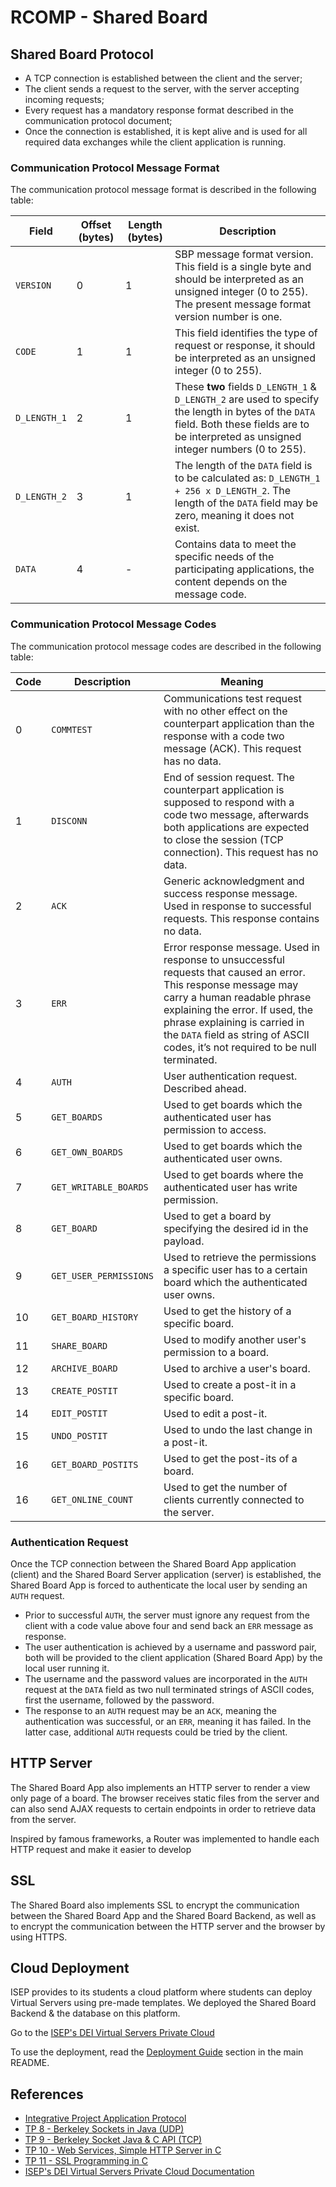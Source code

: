 # RCOMP - Shared Board

## Shared Board Protocol

- A TCP connection is established between the client and the server;
- The client sends a request to the server, with the server accepting incoming requests;
- Every request has a mandatory response format described in the communication protocol document;
- Once the connection is established, it is kept alive and is used for all required data exchanges while the client application is running.

### Communication Protocol Message Format

The communication protocol message format is described in the following table:

| Field        | Offset (bytes) | Length (bytes) | Description                                                                                                                                                                                   |
| ------------ | -------------- | -------------- | --------------------------------------------------------------------------------------------------------------------------------------------------------------------------------------------- |
| `VERSION`    | 0              | 1              | SBP message format version. This field is a single byte and should be interpreted as an unsigned integer (0 to 255). The present message format version number is one.                        |
| `CODE`       | 1              | 1              | This field identifies the type of request or response, it should be interpreted as an unsigned integer (0 to 255).                                                                            |
| `D_LENGTH_1` | 2              | 1              | These **two** fields `D_LENGTH_1` & `D_LENGTH_2` are used to specify the length in bytes of the `DATA` field. Both these fields are to be interpreted as unsigned integer numbers (0 to 255). |
| `D_LENGTH_2` | 3              | 1              | The length of the `DATA` field is to be calculated as: `D_LENGTH_1 + 256 x D_LENGTH_2`. The length of the `DATA` field may be zero, meaning it does not exist.                                |
| `DATA`       | 4              | -              | Contains data to meet the specific needs of the participating applications, the content depends on the message code.                                                                          |

### Communication Protocol Message Codes

The communication protocol message codes are described in the following table:

| Code | Description            | Meaning                                                                                                                                                                                                                                                                                                |
| ---- | ---------------------- | ------------------------------------------------------------------------------------------------------------------------------------------------------------------------------------------------------------------------------------------------------------------------------------------------------ |
| 0    | `COMMTEST`             | Communications test request with no other effect on the counterpart application than the response with a code two message (ACK). This request has no data.                                                                                                                                             |
| 1    | `DISCONN`              | End of session request. The counterpart application is supposed to respond with a code two message, afterwards both applications are expected to close the session (TCP connection). This request has no data.                                                                                         |
| 2    | `ACK`                  | Generic acknowledgment and success response message. Used in response to successful requests. This response contains no data.                                                                                                                                                                          |
| 3    | `ERR`                  | Error response message. Used in response to unsuccessful requests that caused an error. This response message may carry a human readable phrase explaining the error. If used, the phrase explaining is carried in the `DATA` field as string of ASCII codes, it’s not required to be null terminated. |
| 4    | `AUTH`                 | User authentication request. Described ahead.                                                                                                                                                                                                                                                          |
| 5    | `GET_BOARDS`           | Used to get boards which the authenticated user has permission to access.                                                                                                                                                                                                                              |
| 6    | `GET_OWN_BOARDS`       | Used to get boards which the authenticated user owns.                                                                                                                                                                                                                                                  |
| 7    | `GET_WRITABLE_BOARDS`  | Used to get boards where the authenticated user has write permission.                                                                                                                                                                                                                                  |
| 8    | `GET_BOARD`            | Used to get a board by specifying the desired id in the payload.                                                                                                                                                                                                                                       |
| 9    | `GET_USER_PERMISSIONS` | Used to retrieve the permissions a specific user has to a certain board which the authenticated user owns.                                                                                                                                                                                             |
| 10   | `GET_BOARD_HISTORY`    | Used to get the history of a specific board.                                                                                                                                                                                                                                                           |
| 11   | `SHARE_BOARD`          | Used to modify another user's permission to a board.                                                                                                                                                                                                                                                   |
| 12   | `ARCHIVE_BOARD`        | Used to archive a user's board.                                                                                                                                                                                                                                                                        |
| 13   | `CREATE_POSTIT`        | Used to create a post-it in a specific board.                                                                                                                                                                                                                                                          |
| 14   | `EDIT_POSTIT`          | Used to edit a post-it.                                                                                                                                                                                                                                                                                |
| 15   | `UNDO_POSTIT`          | Used to undo the last change in a post-it.                                                                                                                                                                                                                                                             |
| 16   | `GET_BOARD_POSTITS`    | Used to get the post-its of a board.                                                                                                                                                                                                                                                                   |
| 16   | `GET_ONLINE_COUNT`     | Used to get the number of clients currently connected to the server.                                                                                                                                                                                                                                   |

### Authentication Request

Once the TCP connection between the Shared Board App application (client) and the Shared Board Server application (server) is established, the Shared Board App is forced to authenticate the local user by sending an `AUTH` request.

- Prior to successful `AUTH`, the server must ignore any request from the client with a code value above four and send back an `ERR` message as response.
- The user authentication is achieved by a username and password pair, both will be provided to the client application (Shared Board App) by the local user running it.
- The username and the password values are incorporated in the `AUTH` request at the `DATA` field as two null terminated strings of ASCII codes, first the username, followed by the password.
- The response to an `AUTH` request may be an `ACK`, meaning the authentication was successful, or an `ERR`, meaning it has failed. In the latter case, additional `AUTH` requests could be tried by the client.

## HTTP Server

The Shared Board App also implements an HTTP server to render a view only page of a board.
The browser receives static files from the server and can also send AJAX requests to certain endpoints in order to retrieve data from the server.

<!-- TODO -->

Inspired by famous frameworks, a Router was implemented to handle each HTTP request and make it easier to develop

## SSL

The Shared Board also implements SSL to encrypt the communication between the Shared Board App and the Shared Board Backend, as well as to encrypt the communication between the HTTP server and the browser by using HTTPS.

## Cloud Deployment

<!-- TODO -->

ISEP provides to its students a cloud platform where students can deploy Virtual Servers using pre-made templates.
We deployed the Shared Board Backend & the database on this platform.

Go to the [ISEP's DEI Virtual Servers Private Cloud](https://vs-ctl.dei.isep.ipp.pt/)

To use the deployment, read the [Deployment Guide](../README.md#6-deploy-to-a-remote-machine) section in the main README.

## References

- [Integrative Project Application Protocol](https://moodle.isep.ipp.pt/pluginfile.php/294514/mod_resource/content/1/RCOMP-2022-2023-integrative-project-application-protocol.pdf)
- [TP 8 - Berkeley Sockets in Java (UDP)](https://moodle.isep.ipp.pt/pluginfile.php/282301/mod_resource/content/4/TP08.pdf)
- [TP 9 - Berkeley Socket Java & C API (TCP)](https://moodle.isep.ipp.pt/pluginfile.php/282302/mod_resource/content/6/TP09.pdf)
- [TP 10 - Web Services, Simple HTTP Server in C](https://moodle.isep.ipp.pt/pluginfile.php/282303/mod_resource/content/6/TP10.pdf)
- [TP 11 - SSL Programming in C](https://moodle.isep.ipp.pt/pluginfile.php/282304/mod_resource/content/7/TP11.pdf)
- [ISEP's DEI Virtual Servers Private Cloud Documentation](https://vs-gate.dei.isep.ipp.pt:10124/overview.html)
